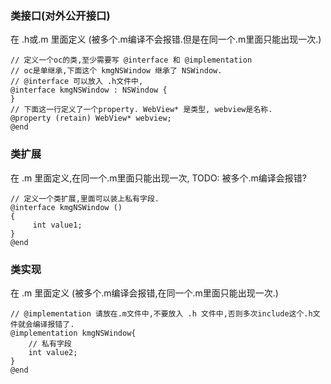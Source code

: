 ### 类接口(对外公开接口)
在 .h或.m 里面定义 (被多个.m编译不会报错.但是在同一个.m里面只能出现一次.)
```
// 定义一个oc的类,至少需要写 @interface 和 @implementation
// oc是单继承,下面这个 kmgNSWindow 继承了 NSWindow.
// @interface 可以放入 .h文件中,
@interface kmgNSWindow : NSWindow {
}
// 下面这一行定义了一个property. WebView* 是类型, webview是名称.
@property (retain) WebView* webview;
@end
```

### 类扩展
在 .m 里面定义,在同一个.m里面只能出现一次, TODO: 被多个.m编译会报错?
```
// 定义一个类扩展,里面可以装上私有字段.
@interface kmgNSWindow ()
{
     int value1;
}
@end
```

### 类实现
在 .m 里面定义 (被多个.m编译会报错,在同一个.m里面只能出现一次.)
```
// @implementation 请放在.m文件中,不要放入 .h 文件中,否则多次include这个.h文件就会编译报错了.
@implementation kmgNSWindow{
	// 私有字段
	int value2;
}
@end
```
